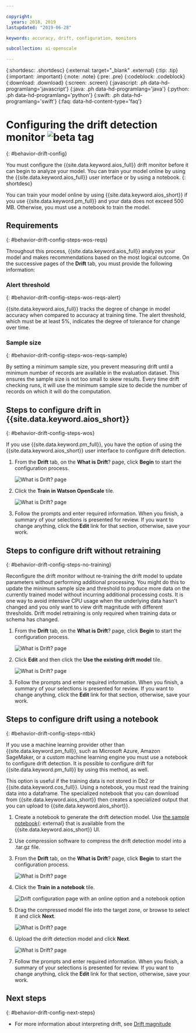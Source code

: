 ```yaml
---

copyright:
  years: 2018, 2019
lastupdated: "2019-06-28"

keywords: accuracy, drift, configuration, monitors

subcollection: ai-openscale

---
```


{:shortdesc: .shortdesc}
{:external: target="_blank" .external}
{:tip: .tip}
{:important: .important}
{:note: .note}
{:pre: .pre}
{:codeblock: .codeblock}
{:download: .download}
{:screen: .screen}
{:javascript: .ph data-hd-programlang='javascript'}
{:java: .ph data-hd-programlang='java'}
{:python: .ph data-hd-programlang='python'}
{:swift: .ph data-hd-programlang='swift'}
{:faq: data-hd-content-type='faq'}

# Configuring the drift detection monitor ![beta tag](images/beta.png)
{: #behavior-drift-config}

You must configure the {{site.data.keyword.aios_full}} drift monitor before it can begin to analyze your model. You can train your model online by using the {{site.data.keyword.aios_full}} user interface or by using a notebook.
{: shortdesc}

You can train your model online by using {{site.data.keyword.aios_short}}
if you use {{site.data.keyword.pm_full}} and your data does not exceed 500 MB. Otherwise, you must use a notebook to train the model.

## Requirements
{: #behavior-drift-config-steps-wos-reqs}

Throughout this process, {{site.data.keyword.aios_full}} analyzes your model and makes recommendations based on the most logical outcome. On the successive pages of the **Drift** tab, you must provide the following information:

### Alert threshold
{: #behavior-drift-config-steps-wos-reqs-alert}

{{site.data.keyword.aios_full}} tracks the degree of change in model accuracy when compared to accuracy at training time. The alert threshold, which must be at least 5%, indicates the degree of tolerance for change over time.

### Sample size
{: #behavior-drift-config-steps-wos-reqs-sample}

By setting a minimum sample size, you prevent measuring drift until a minimum number of records are available in the evaluation dataset. This ensures the sample size is not too small to skew results. Every time drift checking runs, it will use the minimum sample size to decide the number of records on which it will do the computation.

## Steps to configure drift in {{site.data.keyword.aios_short}}
{: #behavior-drift-config-steps-wos}

If you use {{site.data.keyword.pm_full}}, you have the option of using the {{site.data.keyword.aios_short}} user interface to configure drift detection.

1. From the **Drift** tab, on the **What is Drift**? page, click **Begin** to start the configuration process.

   ![What is Drift? page](images/wos-drift-config-1.png)

2. Click the **Train in Watson OpenScale** tile.

   ![What is Drift? page](images/wos-drift-config-1a.png)

5. Follow the prompts and enter required information. When you finish, a summary of your selections is presented for review. If you want to change anything, click the **Edit** link for that section, otherwise, save your work.

## Steps to configure drift without retraining
{: #behavior-drift-config-steps-no-training}

Reconfigure the drift monitor without re-training the drift model to update parameters without performing additional processing. You might do this to update the minimum sample size and threshold to produce more data on the currently trained model without incurring additional processing costs. It is one way to avoid intensive CPU usage when the underlying data hasn't changed and you only want to view drift magnitude with different thresholds. Drift model retraining is only required when training data or schema has changed.

1. From the **Drift** tab, on the **What is Drift**? page, click **Begin** to start the configuration process.

   ![What is Drift? page](images/wos-drift-config-1.png)

2. Click **Edit** and then click the **Use the existing drift model** tile.

   ![What is Drift? page](images/drift-config-2.png)

5. Follow the prompts and enter required information. When you finish, a summary of your selections is presented for review. If you want to change anything, click the **Edit** link for that section, otherwise, save your work.



## Steps to configure drift using a notebook
{: #behavior-drift-config-steps-ntbk}

If you use a machine learning provider other than {{site.data.keyword.pm_full}}, such as Microsoft Azure, Amazon SageMaker, or a custom machine learning engine you must use a notebook to configure drift detection. It is possible to configure drift for {{site.data.keyword.pm_full}} by using this method, as well.

This option is useful if the training data is not stored in Db2 or {{site.data.keyword.cos_full}}. Using a notebook, you must read the training data into a dataframe. The specialized notebook that you can download from {{site.data.keyword.aios_short}} then creates a specialized output that you can upload to {{site.data.keyword.aios_short}}.

1. Create a notebook to generate the drift detection model. Use [the sample notebook](https://github.com/IBM-Watson/aios-data-distribution/blob/master/training_statistics_notebook.ipynb){: external} that is available from the {{site.data.keyword.aios_short}} UI.
2. Use compression software to compress the drift detection model into a .tar.gz file.

1. From the **Drift** tab, on the **What is Drift**? page, click **Begin** to start the configuration process.

   ![What is Drift? page](images/wos-drift-config-1.png)

2. Click the **Train in a notebook** tile.

   ![Drift configuration page with an online option and a notebook option](images/drift-config-2.png)

3. Drag the compressed model file into the target zone, or browse to select it and click **Next**.

   ![What is Drift? page](images/wos-drift-config-2b.png)
   
3. Upload the drift detection model and click **Next**.

   ![What is Drift? page](images/drift-config-upload.png)
   
5. Follow the prompts and enter required information. When you finish, a summary of your selections is presented for review. If you want to change anything, click the **Edit** link for that section, otherwise, save your work.

## Next steps
{: #behavior-drift-config-next-steps}

- For more information about interpreting drift, see [Drift magnitude](/docs/services/ai-openscale?topic=ai-openscale-behavior-drift-ovr)